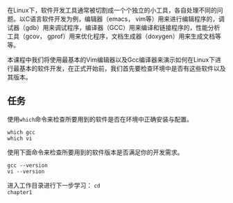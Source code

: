 在Linux下，软件开发工具通常被切割成一个个独立的小工具，各自处理不同的问题。以C语言软件开发为例，编辑器（emacs， vim等）用来进行编辑程序的，调试器（gdb）用来调试程序，编译器（GCC）用来编译和链接程序的，性能分析工具（gcov， gprof）用来优化程序，文档生成器（doxygen）用来生成文档等等。

本课程中我们将使用最基本的Vim编辑器以及Gcc编译器来演示如何在Linux下进行最基本的软件开发，在正式开始前，我们首先要检查环境中是否有这些软件以及其版本。

## 任务

使用`which`命令来检查所要用到的软件是否在环境中正确安装与配置。

<pre>
<code exec="which gcc">which gcc</code>
<code exec="which vi">which vi</code>
</pre>

使用下面命令来检查所要用到的软件版本是否满足你的开发需求。

<pre>
<code exec="gcc --version">gcc --version</code>
<code exec="vi --version">vi --version</code>
</pre>

进入工作目录进行下一步学习：
<code exec="cd chapter1">cd chapter1</code>